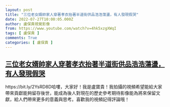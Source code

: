 ```yaml
---
layout: post
title: "三位老女婿帥家人穿著孝衣抬著半道街供品浩浩蕩盪，有人發現假哭"
date: 2022-07-27T10:00:05.000Z
author: 盧保貴視覺影像
from: https://www.youtube.com/watch?v=4hk5xzgXWqI
tags: [ 盧保貴 ]
comments: True
categories: [ 盧保貴 ]
---
```

<!--1658916005000-->
[三位老女婿帥家人穿著孝衣抬著半道街供品浩浩蕩盪，有人發現假哭](https://www.youtube.com/watch?v=4hk5xzgXWqI)
------

<div>
https://bit.ly/2YsRD8D哈嘍，大家好！我是盧寶貴！我拍攝的視頻希望能給大家帶來貢獻能夠留存後世，能成為後人對現在的歷史參考期待影像能為將來保留文獻，給人們帶來更多的意義與思考。喜歡我的視頻記得評論哦！
</div>
